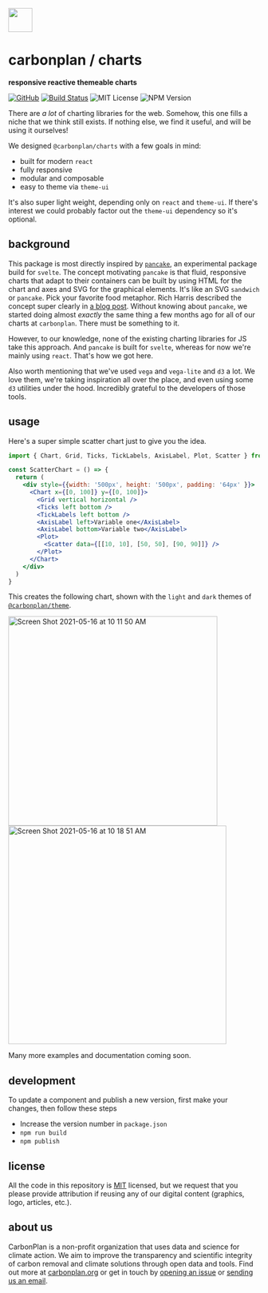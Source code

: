 <img
  src='https://carbonplan-assets.s3.amazonaws.com/monogram/dark-small.png'
  height='48'
/>

# carbonplan / charts

**responsive reactive themeable charts**

[![GitHub][github-badge]][github]
[![Build Status]][actions]
![MIT License][]
![NPM Version][]

[github]: https://github.com/carbonplan/charts
[github-badge]: https://badgen.net/badge/-/github?icon=github&label
[build status]: https://github.com/carbonplan/charts/actions/workflows/main.yml/badge.svg
[actions]: https://github.com/carbonplan/components/actions/workflows/main.yml
[mit license]: https://badgen.net/badge/license/MIT/blue
[npm version]: https://badgen.net/npm/v/@carbonplan/charts

There are _a lot_ of charting libraries for the web. Somehow, this one fills a niche that we think still exists. If nothing else, we find it useful, and will be using it ourselves!

We designed `@carbonplan/charts` with a few goals in mind:
- built for modern `react`
- fully responsive
- modular and composable
- easy to theme via `theme-ui`

It's also super light weight, depending only on `react` and `theme-ui`. If there's interest we could probably factor out the `theme-ui` dependency so it's optional.

## background

This package is most directly inspired by [`pancake`](https://github.com/Rich-Harris/pancake), an experimental package build for `svelte`. The concept motivating `pancake` is that fluid, responsive charts that adapt to their containers can be built by using HTML for the chart and axes and SVG for the graphical elements. It's like an SVG `sandwich` or `pancake`. Pick your favorite food metaphor. Rich Harris described the concept super clearly in [a blog post](https://dev.to/richharris/a-new-technique-for-making-responsive-javascript-free-charts-gmp). Without knowing about `pancake`, we started doing almost _exactly_ the same thing a few months ago for all of our charts at `carbonplan`. There must be something to it.

However, to our knowledge, none of the existing charting libraries for JS take this approach. And `pancake` is built for `svelte`, whereas for now we're mainly using `react`. That's how we got here.

Also worth mentioning that we've used `vega` and `vega-lite` and `d3` a lot. We love them, we're taking inspiration all over the place, and even using some `d3` utilities under the hood. Incredibly grateful to the developers of those tools. 

## usage

Here's a super simple scatter chart just to give you the idea.

```jsx
import { Chart, Grid, Ticks, TickLabels, AxisLabel, Plot, Scatter } from '@carbonplan/charts'

const ScatterChart = () => {
  return (
    <div style={{width: '500px', height: '500px', padding: '64px' }}>
      <Chart x={[0, 100]} y={[0, 100]}>
        <Grid vertical horizontal />
        <Ticks left bottom />
        <TickLabels left bottom />
        <AxisLabel left>Variable one</AxisLabel>
        <AxisLabel bottom>Variable two</AxisLabel>
        <Plot>
          <Scatter data={[[10, 10], [50, 50], [90, 90]]} />
        </Plot>
      </Chart>
    </div>
  )
}
```

This creates the following chart, shown with the `light` and `dark` themes of [`@carbonplan/theme`](https://github.com/carbonplan/theme).

<img width="419" alt="Screen Shot 2021-05-16 at 10 11 50 AM" src="https://user-images.githubusercontent.com/3387500/118406207-fed4a900-b62f-11eb-84a1-0f2b2d3311ef.png">
<img width="437" alt="Screen Shot 2021-05-16 at 10 18 51 AM" src="https://user-images.githubusercontent.com/3387500/118406265-2297ef00-b630-11eb-99d4-d7eb16a0211b.png">

Many more examples and documentation coming soon.

## development

To update a component and publish a new version, first make your changes, then follow these steps

- Increase the version number in `package.json`
- `npm run build`
- `npm publish`

## license

All the code in this repository is [MIT](https://choosealicense.com/licenses/mit/) licensed, but we request that you please provide attribution if reusing any of our digital content (graphics, logo, articles, etc.).

## about us

CarbonPlan is a non-profit organization that uses data and science for climate action. We aim to improve the transparency and scientific integrity of carbon removal and climate solutions through open data and tools. Find out more at [carbonplan.org](https://carbonplan.org/) or get in touch by [opening an issue](https://github.com/carbonplan/components/issues/new) or [sending us an email](mailto:hello@carbonplan.org).
